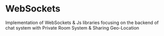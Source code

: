 # WebSockets
Implementation of WebSockets &amp; Js libraries focusing on the backend of chat system with Private Room System &amp; Sharing Geo-Location
